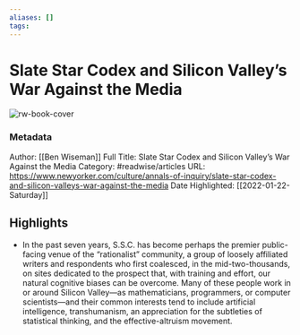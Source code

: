 ```yaml
---
aliases: []
tags:
---
```

# Slate Star Codex and Silicon Valley’s War Against the Media

![rw-book-cover](https://readwise-assets.s3.amazonaws.com/static/images/article4.6bc1851654a0.png)
### Metadata
Author: [[Ben Wiseman]]
Full Title: Slate Star Codex and Silicon Valley’s War Against the Media
Category: #readwise/articles
URL: https://www.newyorker.com/culture/annals-of-inquiry/slate-star-codex-and-silicon-valleys-war-against-the-media
Date Highlighted: [[2022-01-22-Saturday]]

## Highlights
- In the past seven years, S.S.C. has become perhaps the premier public-facing venue of the “rationalist” community, a group of loosely affiliated writers and respondents who first coalesced, in the mid-two-thousands, on sites dedicated to the prospect that, with training and effort, our natural cognitive biases can be overcome. Many of these people work in or around Silicon Valley—as mathematicians, programmers, or computer scientists—and their common interests tend to include artificial intelligence, transhumanism, an appreciation for the subtleties of statistical thinking, and the effective-altruism movement.

